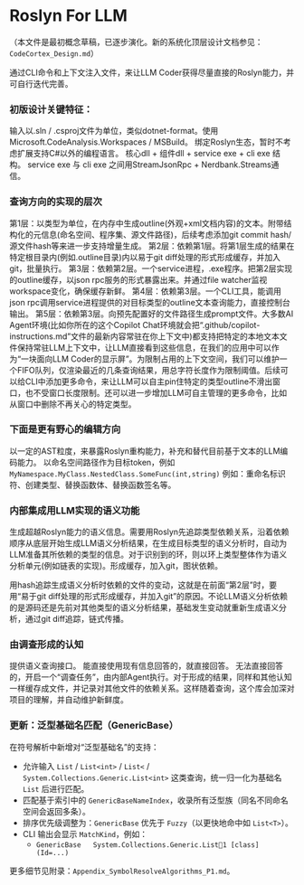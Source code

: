 # Roslyn For LLM
（本文件是最初概念草稿，已逐步演化。新的系统化顶层设计文档参见：`CodeCortex_Design.md`）

通过CLI命令和上下文注入文件，来让LLM Coder获得尽量直接的Roslyn能力，并可自行迭代完善。

### 初版设计关键特征：
输入以.sln / .csproj文件为单位，类似dotnet-format。使用Microsoft.CodeAnalysis.Workspaces / MSBuild。
绑定Roslyn生态，暂时不考虑扩展支持C#以外的编程语言。
核心dll + 组件dll + service exe + cli exe 结构。
service exe 与 cli exe 之间用StreamJsonRpc + Nerdbank.Streams通信。

### 查询方向的实现的层次
第1层：以类型为单位，在内存中生成outline(外观+xml文档内容)的文本。附带结构化的元信息(命名空间、程序集、源文件路径)，后续考虑添加git commit hash/源文件hash等来进一步支持增量生成。
第2层：依赖第1层。将第1层生成的结果在特定根目录内(例如.outline目录)内以易于git diff处理的形式形成缓存，并加入git，批量执行。
第3层：依赖第2层。一个service进程，.exe程序。把第2层实现的outline缓存，以json rpc服务的形式暴露出来。并通过file watcher监视workspace变化，确保缓存新鲜。
第4层：依赖第3层。一个CLI工具，能调用json rpc调用service进程提供的对目标类型的outline文本查询能力，直接控制台输出。
第5层：依赖第3层。向预先配置好的文件路径生成prompt文件。大多数AI Agent环境(比如你所在的这个Copilot Chat环境就会把“.github/copilot-instructions.md”文件的最新内容常驻在你上下文中)都支持把特定的本地文本文件保持常驻LLM上下文中，让LLM直接看到这些信息，在我们的应用中可以作为“一块面向LLM Coder的显示屏”。为限制占用的上下文空间，我们可以维护一个FIFO队列，仅渲染最近的几条查询结果，用总字符长度作为限制阈值。后续可以给CLI中添加更多命令，来让LLM可以自主pin住特定的类型outline不滑出窗口，也不受窗口长度限制。还可以进一步增加LLM可自主管理的更多命令，比如从窗口中删除不再关心的特定类型。

### 下面是更有野心的编辑方向
以一定的AST粒度，来暴露Roslyn重构能力，补充和替代目前基于文本的LLM编码能力。
以命名空间路径作为目标token，例如`MyNamespace.MyClass.NestedClass.SomeFunc(int,string)`
例如：重命名标识符、创建类型、替换函数体、替换函数签名等。

### 内部集成用LLM实现的语义功能
生成超越Roslyn能力的语义信息。需要用Roslyn先追踪类型依赖关系，沿着依赖顺序从底层开始生成LLM语义分析结果，在生成目标类型的语义分析时，自动为LLM准备其所依赖的类型的信息。对于识别到的环，则以环上类型整体作为语义分析单元(例如链表的实现)。形成缓存，加入git，图状依赖。

用hash追踪生成语义分析时依赖的文件的变动，这就是在前面“第2层”时，要用“易于git diff处理的形式形成缓存，并加入git”的原因。不论LLM语义分析依赖的是源码还是先前对其他类型的语义分析结果，基础发生变动就重新生成语义分析，通过git diff追踪，链式传播。

### 由调查形成的认知
提供语义查询接口。
能直接使用现有信息回答的，就直接回答。
无法直接回答的，开启一个“调查任务”，由内部Agent执行。对于形成的结果，同样和其他认知一样缓存成文件，并记录对其他文件的依赖关系。这样随着查询，这个库会加深对项目的理解，并自动维护新鲜度。


### 更新：泛型基础名匹配（GenericBase）
在符号解析中新增对“泛型基础名”的支持：
- 允许输入 `List` / `List<int>` / `List<` / `System.Collections.Generic.List<int>` 这类查询，统一归一化为基础名 `List` 后进行匹配。
- 匹配基于索引中的 `GenericBaseNameIndex`，收录所有泛型族（同名不同命名空间会返回多条）。
- 排序优先级调整为：`GenericBase` 优先于 `Fuzzy`（以更快地命中如 `List<T>`）。
- CLI 输出会显示 `MatchKind`，例如：
  - `GenericBase   System.Collections.Generic.List1 [class] (Id=...)`

更多细节见附录：`Appendix_SymbolResolveAlgorithms_P1.md`。

